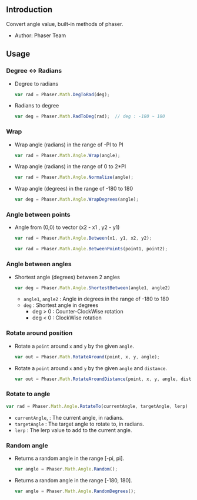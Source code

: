 ## Introduction

Convert angle value, built-in methods of phaser.

- Author: Phaser Team

## Usage

### Degree <-> Radians

- Degree to radians
    ```javascript
    var rad = Phaser.Math.DegToRad(deg);
    ```
- Radians to degree
   ```javascript
   var deg = Phaser.Math.RadToDeg(rad);  // deg : -180 ~ 180
   ```

### Wrap

- Wrap angle (radians) in the range of -PI to PI
   ```javascript
   var rad = Phaser.Math.Angle.Wrap(angle);
   ```
- Wrap angle (radians) in the range of 0 to 2*PI
   ```javascript
   var rad = Phaser.Math.Angle.Normalize(angle);
   ```
- Wrap angle (degrees) in the range of -180 to 180
   ```javascript
   var deg = Phaser.Math.Angle.WrapDegrees(angle);
   ```

### Angle between points

- Angle from (0,0) to vector (x2 - x1 , y2 - y1)
   ```javascript
   var rad = Phaser.Math.Angle.Between(x1, y1, x2, y2);
   ```
   ```javascript
   var rad = Phaser.Math.Angle.BetweenPoints(point1, point2);
   ```

### Angle between angles

- Shortest angle (degrees) between 2 angles
    ```javascript
    var deg = Phaser.Math.Angle.ShortestBetween(angle1, angle2)
    ```
    - `angle1`, `angle2` : Angle in degrees in the range of -180 to 180
    - `deg` : Shortest angle in degrees
        - deg > 0 : Counter-ClockWise rotation
        - deg < 0 : ClockWise rotation

### Rotate around position

- Rotate a `point` around `x` and `y` by the given `angle`.
    ```javascript
    var out = Phaser.Math.RotateAround(point, x, y, angle);
    ```
- Rotate a `point` around `x` and `y` by the given `angle` and `distance`.
    ```javascript
    var out = Phaser.Math.RotateAroundDistance(point, x, y, angle, distance);
    ```

### Rotate to angle

```javascript
var rad = Phaser.Math.Angle.RotateTo(currentAngle, targetAngle, lerp)
```

- `currentAngle`, : The current angle, in radians.
- `targetAngle` : The target angle to rotate to, in radians.
- `lerp` : The lerp value to add to the current angle.

### Random angle

- Returns a random angle in the range [-pi, pi].
   ```javascript
   var angle = Phaser.Math.Angle.Random();
   ```
- Returns a random angle in the range [-180, 180].
   ```javascript
   var angle = Phaser.Math.Angle.RandomDegrees();
   ```